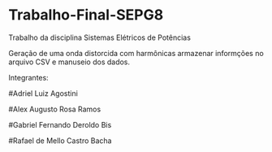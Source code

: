# Trabalho-Final-SEPG8

Trabalho da disciplina Sistemas Elétricos de Potências

Geração de uma onda distorcida com harmônicas armazenar informções no arquivo CSV e manuseio dos dados.

Integrantes:

#Adriel Luiz Agostini

#Alex Augusto Rosa Ramos

#Gabriel Fernando Deroldo Bis

#Rafael de Mello Castro Bacha
